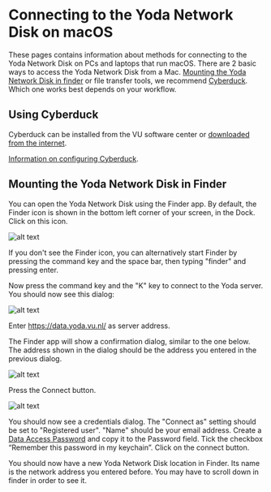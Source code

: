 # Connecting to the Yoda Network Disk on macOS

These pages contains information about methods for connecting to
the Yoda Network Disk on PCs and laptops that run macOS. There are 2 basic ways to access the Yoda Network 
Disk from a Mac. [Mounting the Yoda Network Disk in finder](#mounting-the-yoda-network-disk-in-finder) or file transfer tools, we recommend [Cyberduck](yoda-disk-cyberduck.md). Which one works best
 depends on your workflow.

## Using Cyberduck
Cyberduck can be installed from the VU software center or [downloaded from the internet](https://cyberduck.io/download/). 

[Information on configuring Cyberduck](yoda-disk-cyberduck.md).


## Mounting the Yoda Network Disk in Finder

You can open the Yoda Network Disk using the Finder app. By default, the Finder icon is shown in the bottom left corner of your screen, in the Dock. Click on this icon. 

![alt text](screenshots/macos-finder.jpg "Finder icon")

If you don't see the Finder icon, you can alternatively start Finder by pressing the command key and the space bar, then typing "finder" and pressing enter.

Now press the command key and the "K" key to connect to the Yoda server. You should now see this dialog:

![alt text](screenshots/macos-connect-server.jpg "Connect to server dialog")

Enter https://data.yoda.vu.nl/ as server address.

The Finder app will show a confirmation dialog, similar to the one below. The address shown in the dialog should be the address you entered in the previous dialog.

![alt text](screenshots/macos-connect-continue.jpg "Connect to server confirmation dialog")

Press the Connect button. 

![alt text](screenshots/macos-connect-credentials.jpg "Connect to server credentials dialog")

You should now see a credentials dialog. The "Connect as" setting should be set to "Registered user".
"Name" should be your email address. Create a [Data Access Password](data-access-password.md) and copy it to the Password field. Tick the checkbox &ldquo;Remember this password
in my keychain&rdquo;.  Click on the connect button.

You should now have a new Yoda Network Disk location in Finder. Its name is the network address you entered before. You may have to scroll down in finder in order to see it.
